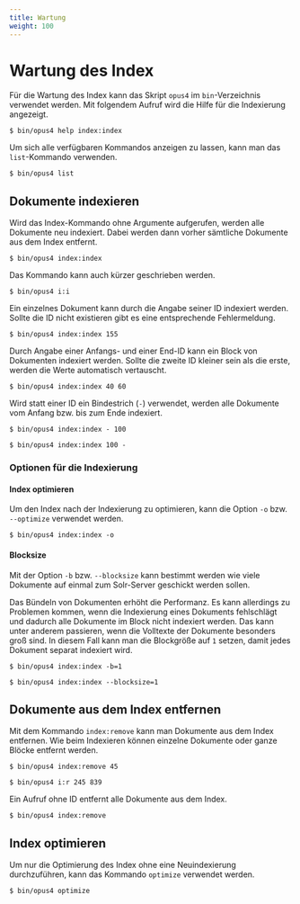 ```yaml
---
title: Wartung
weight: 100
---
```


# Wartung des Index

Für die Wartung des Index kann das Skript `opus4` im `bin`-Verzeichnis verwendet werden. Mit folgendem Aufruf wird
die Hilfe für die Indexierung angezeigt.

    $ bin/opus4 help index:index
    
Um sich alle verfügbaren Kommandos anzeigen zu lassen, kann man das `list`-Kommando verwenden.

    $ bin/opus4 list   
    
## Dokumente indexieren

Wird das Index-Kommando ohne Argumente aufgerufen, werden alle Dokumente neu indexiert. Dabei werden dann vorher
sämtliche Dokumente aus dem Index entfernt. 


    $ bin/opus4 index:index
    
Das Kommando kann auch kürzer geschrieben werden.    
    
    $ bin/opus4 i:i

Ein einzelnes Dokument kann durch die Angabe seiner ID indexiert werden. Sollte die ID nicht existieren gibt es eine
entsprechende Fehlermeldung.

    $ bin/opus4 index:index 155
    
Durch Angabe einer Anfangs- und einer End-ID kann ein Block von Dokumenten indexiert werden. Sollte die zweite ID 
kleiner sein als die erste, werden die Werte automatisch vertauscht.    

    $ bin/opus4 index:index 40 60
    
Wird statt einer ID ein Bindestrich (`-`) verwendet, werden alle Dokumente vom Anfang bzw. bis zum Ende indexiert.

    $ bin/opus4 index:index - 100
    
    $ bin/opus4 index:index 100 -  
    
### Optionen für die Indexierung

#### Index optimieren

Um den Index nach der Indexierung zu optimieren, kann die Option `-o` bzw. `--optimize` verwendet werden.

    $ bin/opus4 index:index -o
    
#### Blocksize
    
Mit der Option `-b` bzw. `--blocksize` kann bestimmt werden wie viele Dokumente auf einmal zum Solr-Server geschickt 
werden sollen.

Das Bündeln von Dokumenten erhöht die Performanz. Es kann allerdings zu Problemen kommen, wenn die Indexierung eines 
Dokuments fehlschlägt und dadurch alle Dokumente im Block nicht indexiert werden. Das kann unter anderem passieren,
wenn die Volltexte der Dokumente besonders groß sind. In diesem Fall kann man die Blockgröße auf `1` setzen, damit 
jedes Dokument separat indexiert wird.      

    $ bin/opus4 index:index -b=1
    
    $ bin/opus4 index:index --blocksize=1

## Dokumente aus dem Index entfernen

Mit dem Kommando `index:remove` kann man Dokumente aus dem Index entfernen. Wie beim Indexieren können einzelne
Dokumente oder ganze Blöcke entfernt werden.

    $ bin/opus4 index:remove 45
    
    $ bin/opus4 i:r 245 839
    
Ein Aufruf ohne ID entfernt alle Dokumente aus dem Index.

    $ bin/opus4 index:remove

## Index optimieren

Um nur die Optimierung des Index ohne eine Neuindexierung durchzuführen, kann das Kommando `optimize` verwendet werden.

    $ bin/opus4 optimize     
